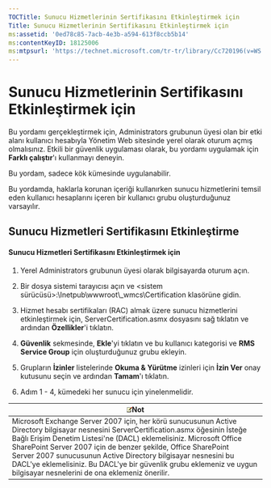 ```yaml
---
TOCTitle: Sunucu Hizmetlerinin Sertifikasını Etkinleştirmek için
Title: Sunucu Hizmetlerinin Sertifikasını Etkinleştirmek için
ms:assetid: '0ed78c85-7acb-4e3b-a594-613f8ccb5b14'
ms:contentKeyID: 18125006
ms:mtpsurl: 'https://technet.microsoft.com/tr-tr/library/Cc720196(v=WS.10)'
---
```


Sunucu Hizmetlerinin Sertifikasını Etkinleştirmek için
======================================================

Bu yordamı gerçekleştirmek için, Administrators grubunun üyesi olan bir etki alanı kullanıcı hesabıyla Yönetim Web sitesinde yerel olarak oturum açmış olmalısınız. Etkili bir güvenlik uygulaması olarak, bu yordamı uygulamak için **Farklı çalıştır**'ı kullanmayı deneyin.

Bu yordam, sadece kök kümesinde uygulanabilir.

Bu yordamda, haklarla korunan içeriği kullanırken sunucu hizmetlerini temsil eden kullanıcı hesaplarını içeren bir kullanıcı grubu oluşturduğunuz varsayılır.

Sunucu Hizmetleri Sertifikasını Etkinleştirme
---------------------------------------------

#### Sunucu Hizmetleri Sertifikasını Etkinleştirmek için

1.  Yerel Administrators grubunun üyesi olarak bilgisayarda oturum açın.

2.  Bir dosya sistemi tarayıcısı açın ve &lt;sistem sürücüsü&gt;:\\Inetpub\\wwwroot\\\_wmcs\\Certification klasörüne gidin.

3.  Hizmet hesabı sertifikaları (RAC) almak üzere sunucu hizmetlerini etkinleştirmek için, ServerCertification.asmx dosyasını sağ tıklatın ve ardından **Özellikler**'i tıklatın.

4.  **Güvenlik** sekmesinde, **Ekle**'yi tıklatın ve bu kullanıcı kategorisi ve **RMS Service Group** için oluşturduğunuz grubu ekleyin.

5.  Grupların **İzinler** listelerinde **Okuma & Yürütme** izinleri için **İzin Ver** onay kutusunu seçin ve ardından **Tamam**'ı tıklatın.

6.  Adım 1 - 4, kümedeki her sunucu için yinelenmelidir.

| ![](/security-updates/images/Cc720196.note(WS.10).gif)Not                                                                                                                                                                                                                                                                                                                                                                                                        |
|-----------------------------------------------------------------------------------------------------------------------------------------------------------------------------------------------------------------------------------------------------------------------------------------------------------------------------------------------------------------------------------------------------------------------------------------------------------------------------|
| Microsoft Exchange Server 2007 için, her körü sunucusunun Active Directory bilgisayar nesnesini ServerCertification.asmx öğesinin İsteğe Bağlı Erişim Denetim Listesi'ne (DACL) eklemelisiniz. Microsoft Office SharePoint Server 2007 için de benzer şekilde, Office SharePoint Server 2007 sunucusunun Active Directory bilgisayar nesnesini bu DACL'ye eklemelisiniz. Bu DACL'ye bir güvenlik grubu eklemeniz ve uygun bilgisayar nesnelerini de ona eklemeniz önerilir. |
